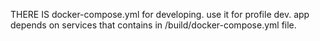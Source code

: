 THERE IS docker-compose.yml for developing. 
use it for profile dev.
app depends on services that contains in /build/docker-compose.yml file.